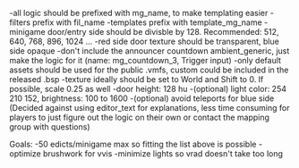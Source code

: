 -all logic should be prefixed with mg_name, to make templating easier
-filters prefix with fil_name
-templates prefix with template_mg_name
-minigame door/entry side should be divisble by 128. Recommended: 512, 640, 768, 896, 1024 ...
-red side door texture should be transparent, blue side opaque
-don't include the announcer countdown ambient_generic, just make the logic for it (name: mg_countdown_3, Trigger input)
-only default assets should be used for the public .vmfs, custom could be included in the released .bsp
-texture ideally should be set to World and Shift to 0. If possible, scale 0.25 as well
-door height: 128 hu
-(optional) light color: 254 210 152, brightness: 100 to 1600
-(optional) avoid teleports for blue side
(Decided against using editor_text for explanations, less time consuming for players to just figure out the logic on their own or contact the mapping group with questions)
 

Goals:
-50 edicts/minigame max so fitting the list above is possible
-optimize brushwork for vvis
-minimize lights so vrad doesn't take too long 

